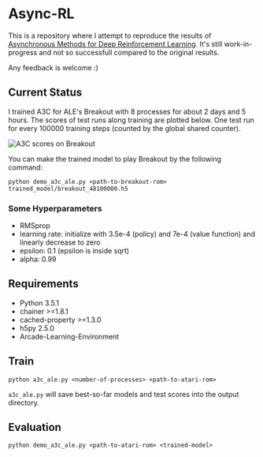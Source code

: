 # Async-RL

This is a repository where I attempt to reproduce the results of [Asynchronous Methods for Deep Reinforcement Learning](http://arxiv.org/abs/1602.01783). It's still work-in-progress and not so successfull compared to the original results.

Any feedback is welcome :)

## Current Status

I trained A3C for ALE's Breakout with 8 processes for about 2 days and 5 hours. The scores of test runs along training are plotted below. One test run for every 100000 training steps (counted by the global shared counter).

![A3C scores on Breakout](https://raw.githubusercontent.com/muupan/async-rl/master/trained_model/breakout_scores.png)

You can make the trained model to play Breakout by the following command:

```
python demo_a3c_ale.py <path-to-breakout-rom> trained_model/breakout_48100000.h5
```

### Some Hyperparameters

- RMSprop
 - learning rate: initialize with 3.5e-4 (policy) and 7e-4 (value function) and linearly decrease to zero
 - epsilon: 0.1 (epsilon is inside sqrt)
 - alpha: 0.99

## Requirements

- Python 3.5.1
- chainer >=1.8.1
- cached-property >=1.3.0
- h5py 2.5.0
- Arcade-Learning-Environment

## Train

```
python a3c_ale.py <number-of-processes> <path-to-atari-rom>
```

`a3c_ale.py` will save best-so-far models and test scores into the output directory.

## Evaluation

```
python demo_a3c_ale.py <path-to-atari-rom> <trained-model>
```
